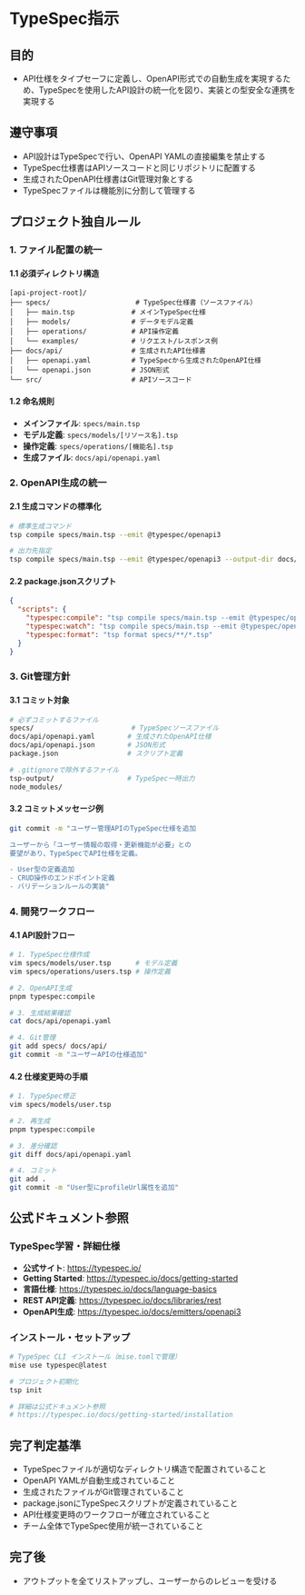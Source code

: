 # TypeSpec指示

## 目的

- API仕様をタイプセーフに定義し、OpenAPI形式での自動生成を実現するため、TypeSpecを使用したAPI設計の統一化を図り、実装との型安全な連携を実現する

## 遵守事項

- API設計はTypeSpecで行い、OpenAPI YAMLの直接編集を禁止する
- TypeSpec仕様書はAPIソースコードと同じリポジトリに配置する
- 生成されたOpenAPI仕様書はGit管理対象とする
- TypeSpecファイルは機能別に分割して管理する

## プロジェクト独自ルール

### 1. ファイル配置の統一

#### 1.1 必須ディレクトリ構造

```text
[api-project-root]/
├── specs/                     # TypeSpec仕様書（ソースファイル）
│   ├── main.tsp              # メインTypeSpec仕様
│   ├── models/               # データモデル定義
│   ├── operations/           # API操作定義
│   └── examples/             # リクエスト/レスポンス例
├── docs/api/                 # 生成されたAPI仕様書
│   ├── openapi.yaml          # TypeSpecから生成されたOpenAPI仕様
│   └── openapi.json          # JSON形式
└── src/                      # APIソースコード
```

#### 1.2 命名規則

- **メインファイル**: `specs/main.tsp`
- **モデル定義**: `specs/models/[リソース名].tsp`
- **操作定義**: `specs/operations/[機能名].tsp`
- **生成ファイル**: `docs/api/openapi.yaml`

### 2. OpenAPI生成の統一

#### 2.1 生成コマンドの標準化

```bash
# 標準生成コマンド
tsp compile specs/main.tsp --emit @typespec/openapi3

# 出力先指定
tsp compile specs/main.tsp --emit @typespec/openapi3 --output-dir docs/api
```

#### 2.2 package.jsonスクリプト

```json
{
  "scripts": {
    "typespec:compile": "tsp compile specs/main.tsp --emit @typespec/openapi3",
    "typespec:watch": "tsp compile specs/main.tsp --emit @typespec/openapi3 --watch",
    "typespec:format": "tsp format specs/**/*.tsp"
  }
}
```

### 3. Git管理方針

#### 3.1 コミット対象

```bash
# 必ずコミットするファイル
specs/                        # TypeSpecソースファイル
docs/api/openapi.yaml        # 生成されたOpenAPI仕様
docs/api/openapi.json        # JSON形式
package.json                 # スクリプト定義

# .gitignoreで除外するファイル
tsp-output/                  # TypeSpec一時出力
node_modules/
```

#### 3.2 コミットメッセージ例

```bash
git commit -m "ユーザー管理APIのTypeSpec仕様を追加

ユーザーから「ユーザー情報の取得・更新機能が必要」との
要望があり、TypeSpecでAPI仕様を定義。

- User型の定義追加
- CRUD操作のエンドポイント定義
- バリデーションルールの実装"
```

### 4. 開発ワークフロー

#### 4.1 API設計フロー

```bash
# 1. TypeSpec仕様作成
vim specs/models/user.tsp      # モデル定義
vim specs/operations/users.tsp # 操作定義

# 2. OpenAPI生成
pnpm typespec:compile

# 3. 生成結果確認
cat docs/api/openapi.yaml

# 4. Git管理
git add specs/ docs/api/
git commit -m "ユーザーAPIの仕様追加"
```

#### 4.2 仕様変更時の手順

```bash
# 1. TypeSpec修正
vim specs/models/user.tsp

# 2. 再生成
pnpm typespec:compile

# 3. 差分確認
git diff docs/api/openapi.yaml

# 4. コミット
git add .
git commit -m "User型にprofileUrl属性を追加"
```

## 公式ドキュメント参照

### TypeSpec学習・詳細仕様

- **公式サイト**: <https://typespec.io/>
- **Getting Started**: <https://typespec.io/docs/getting-started>
- **言語仕様**: <https://typespec.io/docs/language-basics>
- **REST API定義**: <https://typespec.io/docs/libraries/rest>
- **OpenAPI生成**: <https://typespec.io/docs/emitters/openapi3>

### インストール・セットアップ

```bash
# TypeSpec CLI インストール（mise.tomlで管理）
mise use typespec@latest

# プロジェクト初期化
tsp init

# 詳細は公式ドキュメント参照
# https://typespec.io/docs/getting-started/installation
```

## 完了判定基準

- TypeSpecファイルが適切なディレクトリ構造で配置されていること
- OpenAPI YAMLが自動生成されていること
- 生成されたファイルがGit管理されていること
- package.jsonにTypeSpecスクリプトが定義されていること
- API仕様変更時のワークフローが確立されていること
- チーム全体でTypeSpec使用が統一されていること

## 完了後

- アウトプットを全てリストアップし、ユーザーからのレビューを受ける
